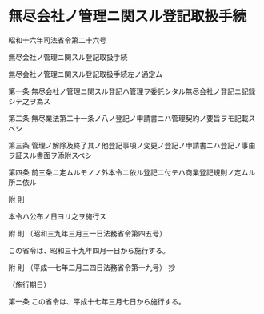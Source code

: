 # 無尽会社ノ管理ニ関スル登記取扱手続

昭和十六年司法省令第二十六号

無尽会社ノ管理ニ関スル登記取扱手続

無尽会社ノ管理ニ関スル登記取扱手続左ノ通定ム

第一条 無尽会社ノ管理ニ関スル登記ハ管理ヲ委託シタル無尽会社ノ登記ニ記録シテ之ヲ為ス

第二条 無尽業法第二十一条ノ八ノ登記ノ申請書ニハ管理契約ノ要旨ヲモ記載スベシ

第三条 管理ノ解除及終了其ノ他登記事項ノ変更ノ登記ノ申請書ニハ登記ノ事由ヲ証スル書面ヲ添附スベシ

第四条 前三条ニ定ムルモノノ外本令ニ依ル登記ニ付テハ商業登記規則ノ定ムル所ニ依ル

附 則

本令ハ公布ノ日ヨリ之ヲ施行ス

附 則 （昭和三九年三月三一日法務省令第四五号）

この省令は、昭和三十九年四月一日から施行する。

附 則 （平成一七年二月二四日法務省令第一九号） 抄

（施行期日）

第一条 この省令は、平成十七年三月七日から施行する。
